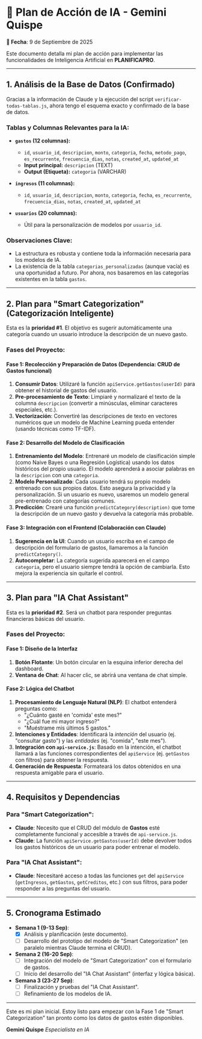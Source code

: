 # 🤖 Plan de Acción de IA - Gemini Quispe

**📅 Fecha**: 9 de Septiembre de 2025

Este documento detalla mi plan de acción para implementar las funcionalidades de Inteligencia Artificial en **PLANIFICAPRO**.

---

## 1. Análisis de la Base de Datos (Confirmado)

Gracias a la información de Claude y la ejecución del script `verificar-todas-tablas.js`, ahora tengo el esquema exacto y confirmado de la base de datos.

### Tablas y Columnas Relevantes para la IA:

-   **`gastos` (12 columnas):**
    -   `id`, `usuario_id`, `descripcion`, `monto`, `categoria`, `fecha`, `metodo_pago`, `es_recurrente`, `frecuencia_dias`, `notas`, `created_at`, `updated_at`
    -   **Input principal:** `descripcion` (TEXT)
    -   **Output (Etiqueta):** `categoria` (VARCHAR)

-   **`ingresos` (11 columnas):**
    -   `id`, `usuario_id`, `descripcion`, `monto`, `categoria`, `fecha`, `es_recurrente`, `frecuencia_dias`, `notas`, `created_at`, `updated_at`

-   **`usuarios` (20 columnas):**
    -   Útil para la personalización de modelos por `usuario_id`.

### Observaciones Clave:
-   La estructura es robusta y contiene toda la información necesaria para los modelos de IA.
-   La existencia de la tabla `categorias_personalizadas` (aunque vacía) es una oportunidad a futuro. Por ahora, nos basaremos en las categorías existentes en la tabla `gastos`.

---

## 2. Plan para "Smart Categorization" (Categorización Inteligente)

Esta es la **prioridad #1**. El objetivo es sugerir automáticamente una categoría cuando un usuario introduce la descripción de un nuevo gasto.

### Fases del Proyecto:

#### Fase 1: Recolección y Preparación de Datos (Dependencia: CRUD de Gastos funcional)
1.  **Consumir Datos**: Utilizaré la función `apiService.getGastos(userId)` para obtener el historial de gastos del usuario.
2.  **Pre-procesamiento de Texto**: Limpiaré y normalizaré el texto de la columna `descripcion` (convertir a minúsculas, eliminar caracteres especiales, etc.).
3.  **Vectorización**: Convertiré las descripciones de texto en vectores numéricos que un modelo de Machine Learning pueda entender (usando técnicas como TF-IDF).

#### Fase 2: Desarrollo del Modelo de Clasificación
1.  **Entrenamiento del Modelo**: Entrenaré un modelo de clasificación simple (como Naive Bayes o una Regresión Logística) usando los datos históricos del propio usuario. El modelo aprenderá a asociar palabras en la `descripcion` con una `categoria`.
2.  **Modelo Personalizado**: Cada usuario tendrá su propio modelo entrenado con sus propios datos. Esto asegura la privacidad y la personalización. Si un usuario es nuevo, usaremos un modelo general pre-entrenado con categorías comunes.
3.  **Predicción**: Crearé una función `predictCategory(description)` que tome la descripción de un nuevo gasto y devuelva la categoría más probable.

#### Fase 3: Integración con el Frontend (Colaboración con Claude)
1.  **Sugerencia en la UI**: Cuando un usuario escriba en el campo de descripción del formulario de gastos, llamaremos a la función `predictCategory()`.
2.  **Autocompletar**: La categoría sugerida aparecerá en el campo `categoria`, pero el usuario siempre tendrá la opción de cambiarla. Esto mejora la experiencia sin quitarle el control.

---

## 3. Plan para "IA Chat Assistant"

Esta es la **prioridad #2**. Será un chatbot para responder preguntas financieras básicas del usuario.

### Fases del Proyecto:

#### Fase 1: Diseño de la Interfaz
1.  **Botón Flotante**: Un botón circular en la esquina inferior derecha del dashboard.
2.  **Ventana de Chat**: Al hacer clic, se abrirá una ventana de chat simple.

#### Fase 2: Lógica del Chatbot
1.  **Procesamiento de Lenguaje Natural (NLP)**: El chatbot entenderá preguntas como:
    - "¿Cuánto gasté en 'comida' este mes?"
    - "¿Cuál fue mi mayor ingreso?"
    - "Muéstrame mis últimos 5 gastos."
2.  **Intenciones y Entidades**: Identificará la *intención* del usuario (ej. "consultar gasto") y las *entidades* (ej. "comida", "este mes").
3.  **Integración con `api-service.js`**: Basado en la intención, el chatbot llamará a las funciones correspondientes del `apiService` (ej. `getGastos` con filtros) para obtener la respuesta.
4.  **Generación de Respuesta**: Formateará los datos obtenidos en una respuesta amigable para el usuario.

---

## 4. Requisitos y Dependencias

### Para "Smart Categorization":
- **Claude**: Necesito que el CRUD del módulo de **Gastos** esté completamente funcional y accesible a través de `api-service.js`.
- **Claude**: La función `apiService.getGastos(userId)` debe devolver todos los gastos históricos de un usuario para poder entrenar el modelo.

### Para "IA Chat Assistant":
- **Claude**: Necesitaré acceso a todas las funciones `get` del `apiService` (`getIngresos`, `getGastos`, `getCreditos`, etc.) con sus filtros, para poder responder a las preguntas del usuario.

---

## 5. Cronograma Estimado

- **Semana 1 (9-13 Sep)**:
    - [x] Análisis y planificación (este documento).
    - [ ] Desarrollo del prototipo del modelo de "Smart Categorization" (en paralelo mientras Claude termina el CRUD).
- **Semana 2 (16-20 Sep)**:
    - [ ] Integración del modelo de "Smart Categorization" con el formulario de gastos.
    - [ ] Inicio del desarrollo del "IA Chat Assistant" (interfaz y lógica básica).
- **Semana 3 (23-27 Sep)**:
    - [ ] Finalización y pruebas del "IA Chat Assistant".
    - [ ] Refinamiento de los modelos de IA.

---

Este es mi plan inicial. Estoy listo para empezar con la Fase 1 de "Smart Categorization" tan pronto como los datos de gastos estén disponibles.

**Gemini Quispe**
*Especialista en IA*
